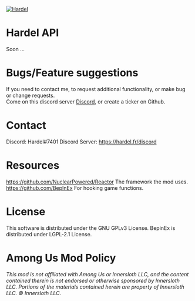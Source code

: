 [![Hardel](https://discord.com/assets/e4923594e694a21542a489471ecffa50.svg)](https://discord.gg/AP9axbXXNC)

# Hardel API
Soon ...

# Bugs/Feature suggestions
If you need to contact me, to request additional functionality, or make bug or change requests.  
Come on this discord server [Discord](https://discord.gg/s2TgC8Uj), or create a ticker on Github.

# Contact
Discord: Hardel#7401
Discord Server: https://hardel.fr/discord

# Resources
https://github.com/NuclearPowered/Reactor The framework the mod uses.  
https://github.com/BepInEx For hooking game functions.  

# License
This software is distributed under the GNU GPLv3 License. BepinEx is distributed under LGPL-2.1 License.

# Among Us Mod Policy
*This mod is not affiliated with Among Us or Innersloth LLC, and the content contained therein is not endorsed or otherwise sponsored by Innersloth LLC. Portions of the materials contained herein are property of Innersloth LLC. © Innersloth LLC.*
